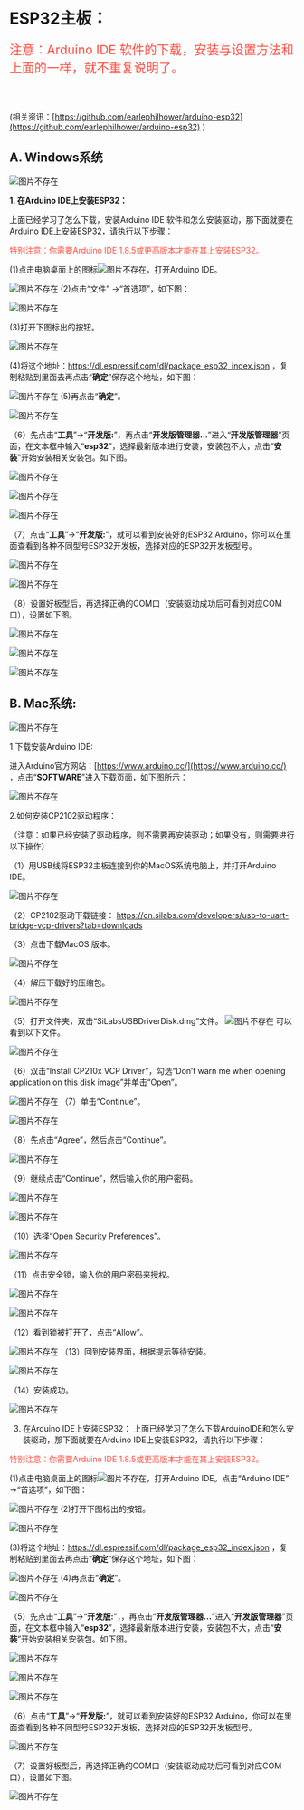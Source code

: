 # **ESP32主板：**

<span style="font-size: 22px;"><span style="color: rgb(255, 76, 65); font-size: 22px;">注意：Arduino IDE 软件的下载，安装与设置方法和上面的一样，就不重复说明了。</span></span>

<br>
<br>

(相关资讯：[https://github.com/earlephilhower/arduino-esp32](https://github.com/earlephilhower/arduino-esp32) )

## **A. Windows系统**

![图片不存在](./media/eef95a4f71c9316e41a35813556e51da.png)

**1. 在Arduino IDE上安装ESP32：**

上面已经学习了怎么下载，安装Arduino IDE 软件和怎么安装驱动，那下面就要在Arduino IDE上安装ESP32，请执行以下步骤：

<span style="color: rgb(255, 76, 65);">特别注意：你需要Arduino IDE 1.8.5或更高版本才能在其上安装ESP32。</span>

(1)点击电脑桌面上的图标![图片不存在](./media/2aa3f7ff09ff5841f1864c521af61cbd.png)，打开Arduino IDE。

![图片不存在](./media/e50b14820c3bb291108dc8b9c0c12843.png)
(2)点击“文件” →“首选项”，如下图：

![图片不存在](./media/339b8fc0220890b15cac94e7fefd8e7f.png)

(3)打开下图标出的按钮。

![图片不存在](./media/dd6d3ea8b8ab77977ff2b2af74dbcdab.png)

(4)将这个地址：https://dl.espressif.com/dl/package_esp32_index.json ，复制粘贴到里面去再点击“**确定**”保存这个地址，如下图：

![图片不存在](./media/0f4697f40d0e4c73cdaa36a15034e63b.png)
(5)再点击“**确定**”。

![图片不存在](./media/11dd827f1f17588419bf7be03a47211d.png)

（6）先点击“**工具**”→“**开发版:**”，再点击“**开发版管理器...**”进入“**开发版管理器**”页面，在文本框中输入“**esp32**”，选择最新版本进行安装，安装包不大，点击“**安装**”开始安装相关安装包。如下图。

![图片不存在](./media/486d22dca3d5007c0866fe0dd4b3075e.png)

![图片不存在](./media/fe7700b0fc213248a7b2d09cd6fc20ae.png)

![图片不存在](./media/26766efa26cbdaa8d507e52e40317158.png)

（7）点击“**工具**”→“**开发版:**”，就可以看到安装好的ESP32 Arduino，你可以在里面查看到各种不同型号ESP32开发板，选择对应的ESP32开发板型号。

![图片不存在](./media/7d924f3a05df1addfd61d26a4b1f9eff.png)

![图片不存在](./media/07bbc456b0cfb6f5393701025233b38b.png)

（8）设置好板型后，再选择正确的COM口（安装驱动成功后可看到对应COM口），设置如下图。

![图片不存在](./media/65fcafd5ca192f1d566779a819e04d00.png)

![图片不存在](./media/2cdb1757b32b480e3dac16aa8385e13c.png)

![图片不存在](./media/3270b2614818b728fb3fdd4a45d239f9.png)

## B. Mac系统:

![图片不存在](./media/a94b5505840316715e4bc9badd0421ba.png)

1.下载安装Arduino IDE:

进入Arduino官方网站：[https://www.arduino.cc/](https://www.arduino.cc/) ，点击“**SOFTWARE**”进入下载页面，如下图所示：

![图片不存在](./media/2f1dce89630be8f6fdd23f38ab7097ec.png)

2.如何安装CP2102驱动程序：

（注意：如果已经安装了驱动程序，则不需要再安装驱动；如果没有，则需要进行以下操作）

（1）用USB线将ESP32主板连接到你的MacOS系统电脑上，并打开Arduino IDE。

![图片不存在](./media/a694cc7590112b9becc48e0ad33588ea.png)

（2）CP2102驱动下载链接：
https://cn.silabs.com/developers/usb-to-uart-bridge-vcp-drivers?tab=downloads

（3）点击下载MacOS 版本。

![图片不存在](./media/a369c4f935f32560b84a9b3b756c7dc5.png)

（4）解压下载好的压缩包。

![图片不存在](./media/43f7535e76478fc4bd3b4f7eb68ee068.png)

（5）打开文件夹，双击“SiLabsUSBDriverDisk.dmg”文件。
![图片不存在](./media/e339ed4aa5a59a7ffbd426da57cc5522.png)
可以看到以下文件。

![图片不存在](./media/ba80c239c55f073ad212e110898c9be5.png)

（6）双击“Install CP210x VCP Driver”，勾选“Don’t warn me when opening application on this disk image”并单击“Open”。

![图片不存在](./media/b90f9fec981a67e60d6d973049c8480a.png)
（7）单击“Continue”。

![图片不存在](./media/e3d154346714057c76f44a429d30bc75.png)

（8）先点击“Agree”，然后点击“Continue”。

![图片不存在](./media/df1b62568fc2737d10bebe86364d6240.png)

（9）继续点击“Continue”，然后输入你的用户密码。

![图片不存在](./media/8d5943e9f17648b7b345f2cb921835e8.png)

![图片不存在](./media/d5caae5575fc94e8837daad3675dd164.png)

（10）选择“Open Security Preferences”。

![图片不存在](./media/36fe00477b7e98da6cd3f7d4e074c489.png)

（11）点击安全锁，输入你的用户密码来授权。

![图片不存在](./media/4889cc38b37c1df851c7772aa1f74fe4.png)

![图片不存在](./media/85556fc015cdb38f51375ace1c498585.png)

（12）看到锁被打开了，点击“Allow”。

![图片不存在](./media/bb9213f09221a88dee06bd4ff792cd4c.png)
（13）回到安装界面，根据提示等待安装。

![图片不存在](./media/d49cc02c9a101542bb4a8572da600dfe.png)

（14）安装成功。

![图片不存在](./media/dead537234a8ea1a9feab59bc451eebb.png)

3. 在Arduino IDE上安装ESP32：
上面已经学习了怎么下载ArduinoIDE和怎么安装驱动，那下面就要在Arduino IDE上安装ESP32，请执行以下步骤：

<span style="color: rgb(255, 76, 65);">特别注意：你需要Arduino IDE 1.8.5或更高版本才能在其上安装ESP32。</span>

(1)点击电脑桌面上的图标![图片不存在](./media/2aa3f7ff09ff5841f1864c521af61cbd.png)，打开Arduino IDE。点击“Arduino IDE” →“首选项”，如下图：

![图片不存在](./media/9a1550c0afb15d603b35c14fc7eb9419.png)
(2)打开下图标出的按钮。

![图片不存在](./media/2021aa4872f771da0789e9d4d35c778e.png)

(3)将这个地址：https://dl.espressif.com/dl/package_esp32_index.json ，复制粘贴到里面去再点击“**确定**”保存这个地址，如下图：

![图片不存在](./media/01edadc223784029595d586e60336c53.png)
(4)再点击“**确定**”。

![图片不存在](./media/f88fa3fc64d0e88254ed1f1960ff20cf.png)

（5）先点击“**工具**”→“**开发版:**”，，再点击“**开发版管理器...**”进入“**开发版管理器**”页面，在文本框中输入“**esp32**”，选择最新版本进行安装，安装包不大，点击“**安装**”开始安装相关安装包。如下图。

![图片不存在](./media/b190d9a92887ff3f38fd00f9ef6a7bc6.png)

![图片不存在](./media/1bd7dab9f8e78713466d019451110080.png)

![图片不存在](./media/032996f813d7ccb74e4c6c8a6a13486f.png)

（6）点击“**工具**”→“**开发版:**”，就可以看到安装好的ESP32 Arduino，你可以在里面查看到各种不同型号ESP32开发板，选择对应的ESP32开发板型号。

![图片不存在](./media/40fb53f0ba1f781650ac404f8a25a3b6.png)

（7）设置好板型后，再选择正确的COM口（安装驱动成功后可看到对应COM口），设置如下图。

![图片不存在](./media/b240beb6e80e99e17c399d6d65f03fb4.png)




